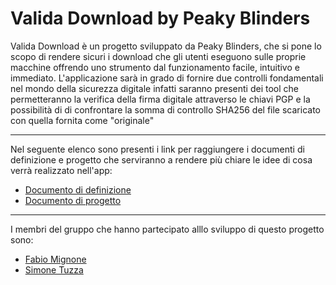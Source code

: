 # Valida Download by Peaky Blinders

Valida Download è un progetto sviluppato da Peaky Blinders, che si pone lo scopo di rendere sicuri i download che gli utenti eseguono sulle proprie macchine offrendo uno strumento dal funzionamento facile, intuitivo e immediato. L'applicazione sarà in grado di fornire due controlli fondamentali nel mondo della sicurezza digitale infatti saranno presenti dei tool che permetteranno la verifica della firma digitale attraverso le chiavi PGP e la possibilità di di confrontare la somma di controllo SHA256 del file scaricato con quella fornita come "originale" 

---

Nel seguente elenco sono presenti i link per raggiungere i documenti di definizione e progetto che serviranno a rendere più chiare le idee di cosa verrà realizzato nell'app:
  - [Documento di definizione](/01-definizione/Valida_Download_Peaky_Blinders_Definizione.md)
  - [Documento di progetto](/02-progetto/Valida_Download_Peaky_Blinders_Progetto.md)

---
I membri del gruppo che hanno partecipato alllo sviluppo di questo progetto sono:
- [Fabio Mignone](https://github.com/Fabio-Mignone)
- [Simone Tuzza](https://github.com/Simone-Tuzza)
